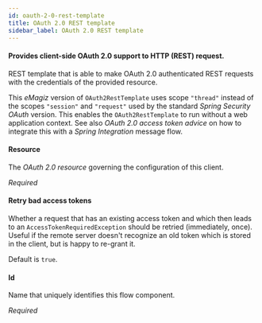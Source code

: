 ```yaml
---
id: oauth-2-0-rest-template
title: OAuth 2.0 REST template
sidebar_label: OAuth 2.0 REST template
---
```

#### Provides client-side OAuth 2.0 support to HTTP (REST) request.
REST template that is able to make OAuth 2.0 authenticated REST requests with the credentials of the provided resource.

This <i>eMagiz</i> version of <code>OAuth2RestTemplate</code> uses scope <code>"thread"</code> instead of the scopes <code>"session"</code> and <code>"request"</code> used by the standard <i>Spring Security OAuth</i> version. This enables the <code>OAuth2RestTemplate</code> to run without a web application context. See also <i>OAuth 2.0 access token advice</i> on how to integrate this with a <i>Spring Integration</i> message flow.

#### Resource
The <i>OAuth 2.0 resource</i> governing the configuration of this client.

<i>Required</i>

#### Retry bad access tokens
Whether a request that has an existing access token and which then leads to an <code>AccessTokenRequiredException</code> should be retried (immediately, once). Useful if the remote server doesn't recognize an old token which is stored in the client, but is happy to re-grant it.

Default is <code>true</code>.

#### Id
Name that uniquely identifies this flow component.

<i>Required</i>

